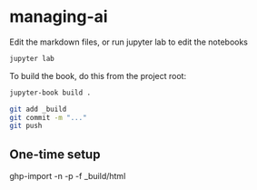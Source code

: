 # managing-ai

Edit the markdown files, or run jupyter lab to edit the notebooks

```bash
jupyter lab
```

To build the book, do this from the project root:

```bash
jupyter-book build .

git add _build
git commit -m "..."
git push
```

## One-time setup

ghp-import -n -p -f _build/html
